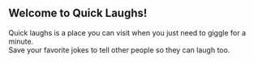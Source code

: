 <h2>Welcome to Quick Laughs!</h2>

Quick laughs is a place you can visit when you just need to giggle for a minute.<br>Save your favorite jokes to tell other people so they can laugh too.   